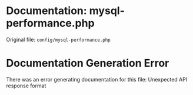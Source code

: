 # Documentation: mysql-performance.php

Original file: `config/mysql-performance.php`

# Documentation Generation Error

There was an error generating documentation for this file: Unexpected API response format